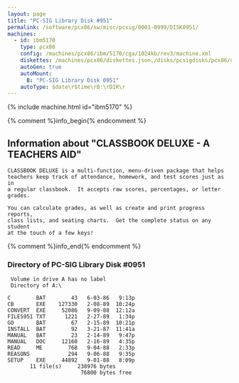 ```yaml
---
layout: page
title: "PC-SIG Library Disk #951"
permalink: /software/pcx86/sw/misc/pcsig/0001-0999/DISK0951/
machines:
  - id: ibm5170
    type: pcx86
    config: /machines/pcx86/ibm/5170/cga/1024kb/rev3/machine.xml
    diskettes: /machines/pcx86/diskettes.json,/disks/pcsigdisks/pcx86/diskettes.json
    autoGen: true
    autoMount:
      B: "PC-SIG Library Disk 0951"
    autoType: $date\r$time\rB:\rDIR\r
---
```


{% include machine.html id="ibm5170" %}

{% comment %}info_begin{% endcomment %}

## Information about "CLASSBOOK DELUXE - A TEACHERS AID"

    CLASSBOOK DELUXE is a multi-function, menu-driven package that helps
    teachers keep track of attendance, homework, and test scores just as in
    a regular classbook.  It accepts raw scores, percentages, or letter
    grades.
    
    You can calculate grades, as well as create and print progress reports,
    class lists, and seating charts.  Get the complete status on any student
    at the touch of a few keys!
{% comment %}info_end{% endcomment %}


### Directory of PC-SIG Library Disk #0951

     Volume in drive A has no label
     Directory of A:\

    C        BAT        43   6-03-86   9:13p
    CB       EXE    127330   2-08-89  10:24p
    CONVERT  EXE     52086   9-09-88  12:12a
    FILES951 TXT      1221   2-27-89   1:34p
    GO       BAT        67   2-15-89  10:21p
    INSTALL  BAT        92   3-21-87  11:41a
    MANUAL   BAT        23   2-14-89   9:47p
    MANUAL   DOC     12160   2-16-89   4:35p
    READ     ME        768   9-04-88   2:33p
    REASONS            294   9-06-88   9:35p
    SETUP    EXE     44892   9-01-88   8:09p
           11 file(s)     238976 bytes
                           76800 bytes free
